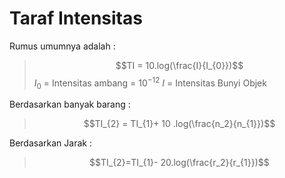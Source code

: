 # Taraf Intensitas
Rumus umumnya adalah :
> $$TI = 10.log(\frac{I}{I_{0}})$$
> $I_{0}$ = Intensitas ambang = $10^{-12}$
> $I$ = Intensitas Bunyi Objek

Berdasarkan banyak barang :
> $$TI_{2} = TI_{1}+ 10 .log(\frac{n_2}{n_{1}})$$

Berdasarkan Jarak :
> $$TI_{2}=TI_{1}- 20.log(\frac{r_2}{r_{1}})$$